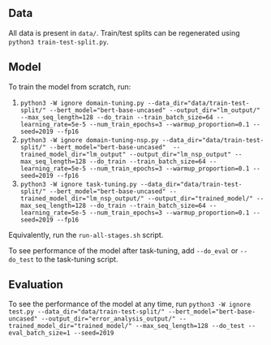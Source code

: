 ## Data
All data is present in `data/`. Train/test splits can be regenerated using `python3 train-test-split.py`.

## Model
To train the model from scratch, run:
1. `python3 -W ignore domain-tuning.py --data_dir="data/train-test-split/" --bert_model="bert-base-uncased" --output_dir="lm_output/" --max_seq_length=128 --do_train --train_batch_size=64 --learning_rate=5e-5 --num_train_epochs=3 --warmup_proportion=0.1 --seed=2019 --fp16`
2. `python3 -W ignore domain-tuning-nsp.py --data_dir="data/train-test-split/" --bert_model="bert-base-uncased"  --trained_model_dir="lm_output" --output_dir="lm_nsp_output" --max_seq_length=128 --do_train --train_batch_size=64 --learning_rate=5e-5 --num_train_epochs=3 --warmup_proportion=0.1 --seed=2019 --fp16`
3. `python3 -W ignore task-tuning.py --data_dir="data/train-test-split/" --bert_model="bert-base-uncased" --trained_model_dir="lm_nsp_output/" --output_dir="trained_model/" --max_seq_length=128 --do_train --train_batch_size=64 --learning_rate=5e-5 --num_train_epochs=3 --warmup_proportion=0.1 --seed=2019 --fp16`

Equivalently, run the `run-all-stages.sh` script.

To see performance of the model after task-tuning, add `--do_eval` or `--do_test` to the task-tuning script.

## Evaluation
To see the performance of the model at any time, run `python3 -W ignore test.py --data_dir="data/train-test-split/" --bert_model="bert-base-uncased" --output_dir="error_analysis_output/" --trained_model_dir="trained_model/" --max_seq_length=128 --do_test --eval_batch_size=1 --seed=2019`
